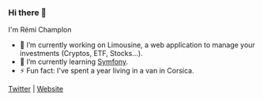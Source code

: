 ### Hi there 👋

I'm Rémi Champlon

- 🔭 I’m currently working on Limousine, a web application to manage your investments (Cryptos, ETF, Stocks...).
- 🌱 I’m currently learning [Symfony](https://symfony.com/).
- ⚡ Fun fact: I've spent a year living in a van in Corsica.

[Twitter](https://twitter.com/RemiChamplon) | [Website](https://www.remi-champlon.fr/)
